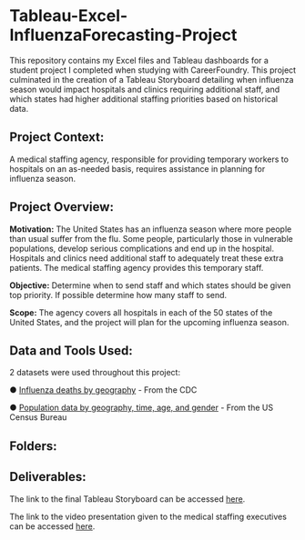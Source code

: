 # Tableau-Excel-InfluenzaForecasting-Project
This repository contains my Excel files and Tableau dashboards for a student project I completed when studying with CareerFoundry. This project culminated in the creation of a Tableau Storyboard detailing when influenza season would impact hospitals and clinics requiring additional staff, and which states had higher additional staffing priorities based on historical data.

## Project Context:



A medical staffing agency, responsible for providing temporary workers to hospitals on an as-needed basis, requires assistance in planning for influenza season.


## Project Overview:

**Motivation:** The United States has an influenza season where more people than usual suffer from the flu. Some people, particularly those in vulnerable populations, develop serious complications and end up in the hospital. Hospitals and clinics need additional staff to adequately treat these extra patients. The medical staffing agency provides this temporary staff.

**Objective:** Determine when to send staff and which states should be given top priority. If possible determine how many staff to send.

**Scope:** The agency covers all hospitals in each of the 50 states of the United States, and the project will plan for the upcoming influenza season.

## Data and Tools Used:

2 datasets were used throughout this project:

● [Influenza deaths by geography](https://coach-courses-us.s3.amazonaws.com/public/courses/da_program/CDC_Influenza_Deaths_edited.xlsx) - From the CDC

● [Population data by geography, time, age, and gender](https://coach-courses-us.s3.amazonaws.com/public/courses/data-immersion/A1-A2_Influenza_Project/Census_Population_transformed_202101.csv) - From the US Census Bureau

## Folders:



## Deliverables:

The link to the final Tableau Storyboard can be accessed [here](https://public.tableau.com/shared/BW6HN3N3F?:display_count=n&:origin=viz_share_link).

The link to the video presentation given to the medical staffing executives can be accessed [here](https://youtu.be/tb1vPY0a3ug).
